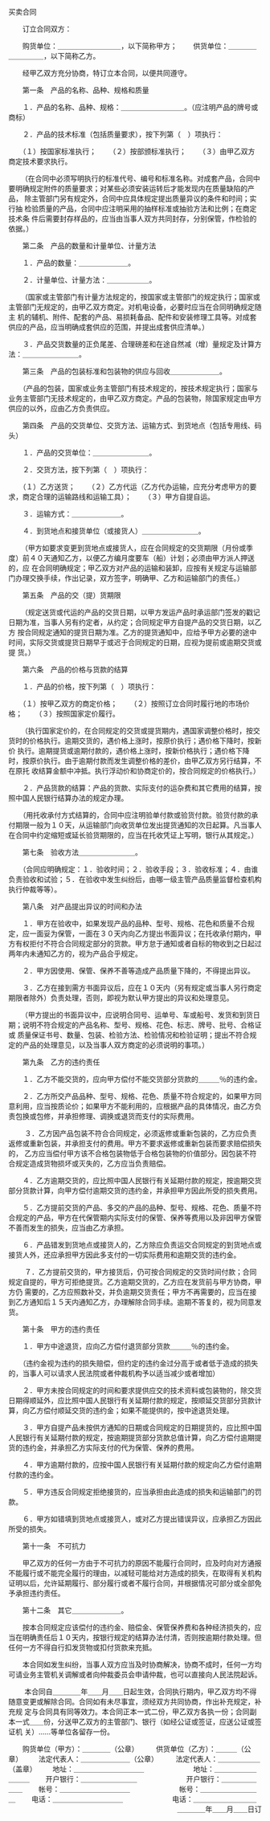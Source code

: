 
 



买卖合同
 

　　订立合同双方： 

　　购货单位：＿＿＿＿＿＿＿＿＿，以下简称甲方； 
　　供货单位：＿＿＿＿＿＿＿＿＿，以下简称乙方。 

　　经甲乙双方充分协商，特订立本合同，以便共同遵守。 

　　第一条　产品的名称、品种、规格和质量 

　　１．产品的名称、品种、规格：＿＿＿＿＿＿＿＿＿。（应注明产品的牌号或商标） 

　　２．产品的技术标准（包括质量要求），按下列第（　）项执行： 

　　（１）按国家标准执行； 
　　（２）按部颁标准执行； 
　　（３）由甲乙双方商定技术要求执行。 

　 　（在合同中必须写明执行的标准代号、编号和标准名称。对成套产品，合同中要明确规定附件的质量要求；对某些必须安装运转后才能发现内在质量缺陷的产品， 除主管部门另有规定外，合同中应具体规定提出质量异议的条件和时间；实行抽 检验质量的产品，合同中应注明采用的抽样标准或抽验方法和比例；在商定技术条 件后需要封存样品的，应当由当事人双方共同封存，分别保管，作检验的依据。） 

　　第二条　产品的数量和计量单位、计量方法 

　　１．产品的数量：＿＿＿＿＿＿＿。 

　　２．计量单位、计量方法：＿＿＿＿＿＿。 

　 　（国家或主管部门有计量方法规定的，按国家或主管部门的规定执行；国家或主管部门无规定的，由甲乙双方商定。对机电设备，必要时应当在合同明确规定随主 机的辅机、附件、配套的产品、易损耗备品、配件和安装修理工具等。对成套供应的产品，应当明确成套供应的范围，并提出成套供应清单。） 

　　３．产品交货数量的正负尾差、合理磅差和在途自然减（增）量规定及计算方法：＿＿＿＿＿＿＿＿。 

　　第三条　产品的包装标准和包装物的供应与回收＿＿＿＿＿＿＿。 

　　（产品的包装，国家或业务主管部门有技术规定的，按技术规定执行；国家与业务主管部门无技术规定的，由甲乙双方商定。产品的包装物，除国家规定由甲方供应的以外，应由乙方负责供应。 

　　第四条　产品的交货单位、交货方法、运输方式、到货地点（包括专用线、码头） 

　　１．产品的交货单位：＿＿＿＿＿＿＿＿。 

　　２．交货方法，按下列第（　）项执行： 

　　（１）乙方送货； 
　　（２）乙方代运（乙方代办运输，应充分考虑甲方的要求，商定合理的运输路线和运输工具）； 
　　（３）甲方自提自运。 

　　３．运输方式：＿＿＿＿＿＿＿。 

　　４．到货地点和接货单位（或接货人）＿＿＿＿＿＿＿＿。 

　 　（甲方如要求变更到货地点或接货人，应在合同规定的交货期限（月份或季度）前４０天通知乙方，以便乙方编月度要车（船）计划；必须由甲方派人押送的，应 在合同明确规定；甲乙双方对产品的运输和装卸，应按有关规定与运输部门办理交换手续，作出记录，双方签字，明确甲、乙方和运输部门的责任。） 

　　第五条　产品的交（提）货期限 

　 　（规定送货或代运的产品的交货日期，以甲方发运产品时承运部门签发的戳记日期为准，当事人另有约定者，从约定；合同规定甲方自提产品的交货日期，以乙方 按合同规定通知的提货日期为准。乙方的提货通知中，应给予甲方必要的途中时间，实际交货或提货日期早于或迟于合同规定的日期，应视为提前或逾期交货或提 货。） 

　　第六条　产品的价格与货款的结算 

　　１．产品的价格，按下列第（　）项执行： 

　　（１）按甲乙双方的商定价格； 
　　（２）按照订立合同时履行地的市场价格； 
　　（３）按照国家定价履行。 

　 　（执行国家定价的，在合同规定的交货或提货期内，遇国家调整价格时，按交货时的价格执行。逾期交货的，遇价格上涨时，按原价执行；遇价格下降时，按新价 执行。逾期提货或逾期付款的，遇价格上涨时，按新价格执行；遇价格下降时，按原价执行。由于逾期付款而发生调整价格的差价，由甲乙双方另行结算，不在原托 收结算金额中冲抵。执行浮动价和协商定价的，按合同规定的价格执行。） 

　　２．产品货款的结算：产品的货款、实际支付的运杂费和其它费用的结算，按照中国人民银行结算办法的规定办理。 

　　（用托收承付方式结算的，合同中应注明验单付款或验货付款。验货付款的承付期限一般为１０天，从运输部门向收货单位发出提货通知的次日起算。凡当事人在合同中约定缩短或延长验货期限的，应当在托收凭证上写明，银行从其规定。） 

　　第七条　验收方法＿＿＿＿＿＿＿＿。 

　　（合同应明确规定：１．验收时间；２．验收手段；３．验收标准；４．由谁负责验收和试验；５．在验收中发生纠纷后，由哪一级主管产品质量监督检查机构执行仲裁等等）。 

　　第八条　对产品提出异议的时间和办法 

　　１．甲方在验收中，如果发现产品的品种、型号、规格、花色和质量不合规定，应一面妥为保管，一面在３０天内向乙方提出书面异议；在托收承付期内，甲方有权拒付不符合合同规定部分的货款。甲方怠于通知或者自标的物收到之日起过两年内未通知乙方的，视为产品合乎规定。 

　　２．甲方因使用、保管、保养不善等造成产品质量下降的，不得提出异议。 

　　３．乙方在接到需方书面异议后，应在１０天内（另有规定或当事人另行商定期限者除外）负责处理，否则，即视为默认甲方提出的异议和处理意见。 

　 　（甲方提出的书面异议中，应说明合同号、运单号、车或船号、发货和到货日期；说明不符合规定的产品名称、型号、规格、花色、标志、牌号、批号、合格证或 质量保证书号、数量、包装、检验方法、检验情况和检验证明；提出不符合规定的产品的处理意见，以及当事人双方商定的必须说明的事项。） 

　　第九条　乙方的违约责任 

　　１．乙方不能交货的，应向甲方偿付不能交货部分货款的＿＿＿％的违约金。 

　　２．乙方所交产品品种、型号、规格、花色、质量不符合规定的，如果甲方同意利用，应当按质论价；如果甲方不能利用的，应根据产品的具体情况，由乙方负责包换或包修，并承担修理、调换或退货而支付的实际费用。 

　 　３．乙方因产品包装不符合合同规定，必须返修或重新包装的，乙方应负责返修或重新包装，并承担支付的费用。甲方不要求返修或重新包装而要求赔偿损失的， 乙方应当偿付甲方该不合格包装物低于合格包装物的价值部分。因包装不符合规定造成货物损坏或灭失的，乙方应当负责赔偿。 

　　４．乙方逾期交货的，应比照中国人民银行有关延期付款的规定，按逾期交货部分货款计算，向甲方偿付逾期交货的违约金，并承担甲方因此所受的损失费用。 

　　５．乙方提前交货的产品、多交的产品的品种、型号、规格、花色、质量不符合规定的产品，甲方在代保管期内实际支付的保管、保养等费用以及非因甲方保管不善而发生的损失，应当由乙方承担。 

　　６．产品错发到货地点或接货人的，乙方除应负责运交合同规定的到货地点或接货人外，还应承担甲方因此多支付的一切实际费用和逾期交货的违约金。 

　 　７．乙方提前交货的，甲方接货后，仍可按合同规定的交货时间付款；合同规定自提的，甲方可拒绝提货。乙方逾期交货的，乙方应在发货前与甲方协商，甲方仍 需要的，乙方应照数补交，并负逾期交货责任；甲方不再需要的，应当在接到乙方通知后１５天内通知乙方，办理解除合同手续。逾期不答复的，视为同意发货。 

　　第十条　甲方的违约责任 

　　１．甲方中途退货，应向乙方偿付退货部分货款＿＿＿％的违约金。 

　　（违约金视为违约的损失赔偿，但约定的违约金过分高于或者低于造成的损失的，当事人可以请求人民法院或者仲裁机构予以适当减少或者增加） 

　　２．甲方未按合同规定的时间和要求提供应交的技术资料或包装物的，除交货日期得顺延外，应比照中国人民银行有关延期付款的规定，按顺延交货部分货款计算，向乙方偿付顺延交货的违约金；如果不能提供的，按中途退货处理。 

　　３．甲方自提产品未按供方通知的日期或合同规定的日期提货的，应比照中国人民银行有关延期付款的规定，按逾期提货部分货款总值计算，向乙方偿付逾期提货的违约金，并承担乙方实际支付的代为保管、保养的费用。 

　　４．甲方逾期付款的，应按中国人民银行有关延期付款的规定向乙方偿付逾期付款的违约金。 

　　５．甲方违反合同规定拒绝接货的，应当承担由此造成的损失和运输部门的罚款。 

　　６．甲方如错填到货地点或接货人，或对乙方提出错误异议，应承担乙方因此所受的损失。 

　　第十一条　不可抗力 

　　甲乙双方的任何一方由于不可抗力的原因不能履行合同时，应及时向对方通报不能履行或不能完全履行的理由，以减轻可能给对方造成的损失，在取得有关机构证明以后，允许延期履行、部分履行或者不履行合同，并根据情况可部分或全部免予承担违约责任。 

　　第十二条　其它＿＿＿＿＿＿＿。 

　　按本合同规定应该偿付的违约金、赔偿金、保管保养费和各种经济损失的，应当在明确责任后１０天内，按银行规定的结算办法付清，否则按逾期付款处理。但任何一方不得自行扣发货物或扣付货款来充抵。 

　　本合同如发生纠纷，当事人双方应当及时协商解决，协商不成时，任何一方均可请业务主管机关调解或者向仲裁委员会申请仲裁，也可以直接向人民法院起诉。 

　 　本合同自＿＿＿＿年＿＿月＿＿日起生效，合同执行期内，甲乙双方均不得随意变更或解除合同。合同如有未尽事宜，须经双方共同协商，作出补充规定，补充规 定与合同具有同等效力。本合同正本一式二份，甲乙双方各执一份；合同副本一式＿＿份，分送甲乙双方的主管部门、银行（如经公证或签证，应送公证或签证机 关）……等单位各留存一份。 

　　购货单位（甲方）：＿＿＿＿（公章）　　　供货单位（乙方）：＿＿＿（公章） 
　　法定代表人：＿＿＿＿＿＿＿（公章）　　　法定代表人：＿＿＿＿＿＿（盖章） 
　　地址：＿＿＿＿＿＿＿＿＿＿　　　　　　　地址：＿＿＿＿＿＿＿＿＿ 
　　开户银行：＿＿＿＿＿＿＿＿　　　　　　　开户银行：＿＿＿＿＿＿＿ 
　　帐号：＿＿＿＿＿＿＿＿＿＿　　　　　　　帐号：＿＿＿＿＿＿＿＿＿ 
　　电话：＿＿＿＿＿＿＿＿＿＿　　　　　　　电话：＿＿＿＿＿＿＿＿＿ 
　　　　　　　　　　　　　　　　　　　　　　　　＿＿＿＿年＿＿月＿＿日订 
 


 

 
 
 
 
 
  


  
 

  


  


  
 
 
 
 

